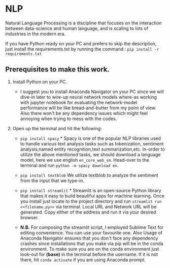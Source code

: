 # NLP
Natural Language Processing is a discipline that focuses on the interaction between data-science and human language, and is scaling to lots of industries in the modern era. 


If you have Python ready on your PC and prefers to skip the description, just install the requirements.txt by running the command : `pip install -r requirements.txt`



## Prerequisites to make this work.
1. Install Python on your PC.
      - I suggest you to install Anaconda Navigator on your PC since we will dive-in later to wire-up neural network models             where-as working with jupyter notebook for evaluating the network-model performance will be like bread-and-butter from         my point of view. Also there won't be any dependency issues which might feel annoying when trying to mess with the             codes.
2. Open up the terminal and hit the following:
      
      * `pip install spacy`
                * Spacy is one of the popular NLP libraries used to handle various text analysis tasks such as tokenization,    sentiment analysis,named entity recognition,text summarization,etc.
                In-order to utilize the above mentioned tasks, we should download a language model, here we use english `en_core_web_sm`. Head-over to the terminal and run  `python -m spacy download en`.
                
      * `pip install textblob`
                We utilize textblob to analyze the sentiment from the input that we type-in.  
                
      * `pip install streamlit`
                * Streamlit is an open-source Python library that makes it easy to build beautiful apps for machine learning.
                  Once you install just locate to the project directory and run `streamlit run <<filename.py>>` via terminal. Local URL and Network URL will be generated. Copy either of the address and run it via your desired browser.

      * **N.B.** For composing the streamlit script, I employed Sublime Text for editing convenience. You can use your favourite one. Also Usage of Anaconda Navigator ensures that you don't face any dependency crashes since installations that you make via pip will be in the conda environment. To make sure you are on the conda environment just look-out for **(base)** in the terminal before the username. If it is not there, hit `conda activate` if you are using Anaconda prompt.
